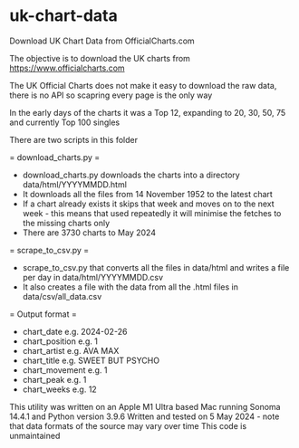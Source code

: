 # uk-chart-data

Download UK Chart Data from OfficialCharts.com

The objective is to download the UK charts from https://www.officialcharts.com

The UK Official Charts does not make it easy to download the raw data, there is no API so scapring every page is the only way

In the early days of the charts it was a Top 12, expanding to 20, 30, 50, 75 and currently Top 100 singles

There are two scripts in this folder

= download_charts.py =

* download_charts.py downloads the charts into a directory data/html/YYYYMMDD.html
* It downloads all the files from 14 November 1952 to the latest chart
* If a chart already exists it skips that week and moves on to the next week - this means that used repeatedly it will minimise the fetches to the missing charts only
* There are 3730 charts to May 2024

= scrape_to_csv.py =

* scrape_to_csv.py that converts all the files in data/html and writes a file per day in data/html/YYYYMMDD.csv 
* It also creates a file with the data from all the .html files in data/csv/all_data.csv

= Output format =

* chart_date e.g. 2024-02-26
* chart_position e.g. 1
* chart_artist e.g. AVA MAX
* chart_title e.g. SWEET BUT PSYCHO
* chart_movement e.g. 1
* chart_peak e.g. 1
* chart_weeks e.g. 12


This utility was written on an Apple M1 Ultra based Mac running Sonoma 14.4.1 and Python version 3.9.6 
Written and tested on 5 May 2024 - note that data formats of the source may vary over time
This code is unmaintained
